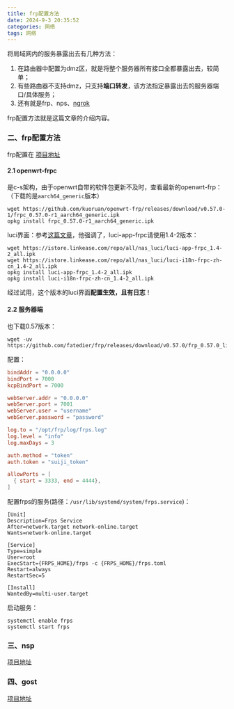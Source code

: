 ```yaml
---
title: frp配置方法
date: 2024-9-3 20:35:52
categories: 网络
tags: 网络
---
```


将局域网内的服务暴露出去有几种方法：
1. 在路由器中配置为dmz区，就是将整个服务器所有接口全都暴露出去，较简单；
2. 有些路由器不支持dmz，只支持**端口转发**，该方法指定暴露出去的服务器端口/具体服务；
3. 还有就是frp、nps、[ngrok](https://blog.csdn.net/u011886447/article/details/73268407)

frp配置方法就是这篇文章的介绍内容。
<!--more-->
### 二、frp配置方法
frp配置在
[项目地址](https://github.com/fatedier/frp)
#### 2.1 openwrt-frpc
是c-s架构，由于openwrt自带的软件包更新不及时，查看最新的openwrt-frp：（下载的是`aarch64_generic`版本）
```shell
wget https://github.com/kuoruan/openwrt-frp/releases/download/v0.57.0-1/frpc_0.57.0-r1_aarch64_generic.ipk
opkg install frpc_0.57.0-r1_aarch64_generic.ipk
```

luci界面：参考[这篇文章](https://hwhloveslife.com/?p=20)，他强调了，luci-app-frpc请使用1.4-2版本：
```shell
wget https://istore.linkease.com/repo/all/nas_luci/luci-app-frpc_1.4-2_all.ipk
wget https://istore.linkease.com/repo/all/nas_luci/luci-i18n-frpc-zh-cn_1.4-2_all.ipk
opkg install luci-app-frpc_1.4-2_all.ipk
opkg install luci-i18n-frpc-zh-cn_1.4-2_all.ipk
```
经过试用，这个版本的luci界面**配置生效，且有日志**！

#### 2.2 服务器端
也下载0.57版本：
```shell
wget -uv https://github.com/fatedier/frp/releases/download/v0.57.0/frp_0.57.0_linux_amd64.tar.gz
```
配置：
```toml
bindAddr = "0.0.0.0"
bindPort = 7000
kcpBindPort = 7000

webServer.addr = "0.0.0.0"
webServer.port = 7001
webServer.user = "username"
webServer.password = "password"

log.to = "/opt/frp/log/frps.log"
log.level = "info"
log.maxDays = 3

auth.method = "token"
auth.token = "suiji_token"

allowPorts = [
  { start = 3333, end = 4444},
]
```
配置frps的服务(路径：`/usr/lib/systemd/system/frps.service`)：
```shell
[Unit]
Description=Frps Service
After=network.target network-online.target
Wants=network-online.target

[Service]
Type=simple
User=root
ExecStart={FRPS_HOME}/frps -c {FRPS_HOME}/frps.toml
Restart=always
RestartSec=5

[Install]
WantedBy=multi-user.target
```
启动服务：
```shell
systemctl enable frps
systemctl start frps
```


### 三、nsp
[项目地址](https://github.com/ehang-io/nps)
### 四、gost
[项目地址](https://github.com/go-gost/gost)